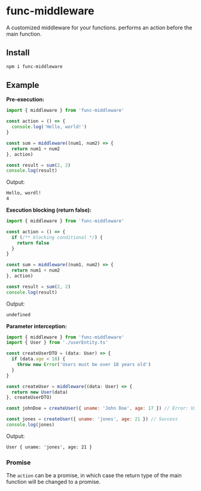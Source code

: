 # func-middleware

A customized middleware for your functions. performs an action before the main function.

## Install

```bash
npm i func-middleware
```

## Example

**Pre-execution:**

```js
import { middleware } from 'func-middleware'

const action = () => {
  console.log('Hello, world!')
}

const sum = middleware((num1, num2) => {
  return num1 + num2
}, action)

const result = sum(2, 2)
console.log(result)
```

Output:

```txt
Hello, wordl!
4
```

**Execution blocking (return false):**

```js
import { middleware } from 'func-middleware'

const action = () => {
  if (/** blocking conditional */) {
    return false
  }
}

const sum = middleware((num1, num2) => {
  return num1 + num2
}, action)

const result = sum(2, 2)
console.log(result)
```

Output:

```txt
undefined
```

**Parameter interception:**

```js
import { middleware } from 'func-middleware'
import { User } from './userEntity.ts'

const createUserDTO = (data: User) => {
  if (data.age < 18) {
    throw new Error('Users must be over 18 years old')
  }
}

const createUser = middleware((data: User) => {
  return new User(data)
}, createUserDTO)

const johnDoe = createUser({ uname: 'John Doe', age: 17 }) // Error: Users must be over 18 years old

const jones = createUser({ uname: 'jones', age: 21 }) // Success
console.log(jones)
```

Output:

```txt
User { uname: 'jones', age: 21 }
```

### Promise

The `action` can be a promise, in which case the return type of the main function will be changed to a promise.
